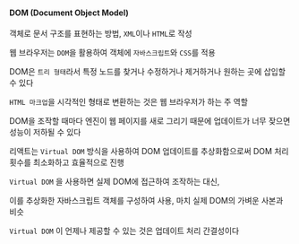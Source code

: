 #### DOM (Document Object Model) 
  
객체로 문서 구조를 표현하는 방법, `XML`이나 `HTML`로 작성  
  
웹 브라우저는 `DOM`을 활용하여 객체에 `자바스크립트`와 `CSS`를 적용  
  
DOM은 `트리 형태`라서 특정 노드를 찾거나 수정하거나 제거하거나 원하는 곳에 삽입할 수 있다  
  
`HTML 마크업`을 시각적인 형태로 변환하는 것은 웹 브라우저가 하는 주 역할  
  
DOM을 조작할 때마다 엔진이 웹 페이지를 새로 그리기 때문에 업데이트가 너무 잦으면 성능이 저하될 수 있다  
  
리액트는 `Virtual DOM` 방식을 사용하여 DOM 업데이트를 추상화함으로써 DOM 처리 횟수를 최소화하고 효율적으로 진행  
  
`Virtual DOM` 을 사용하면 실제 DOM에 접근하여 조작하는 대신,  
  
이를 추상화한 자바스크립트 객체를 구성하여 사용, 마치 실제 DOM의 가벼운 사본과 비슷  
  
`Virtual DOM` 이 언제나 제공할 수 있는 것은 업데이트 처리 간결성이다

